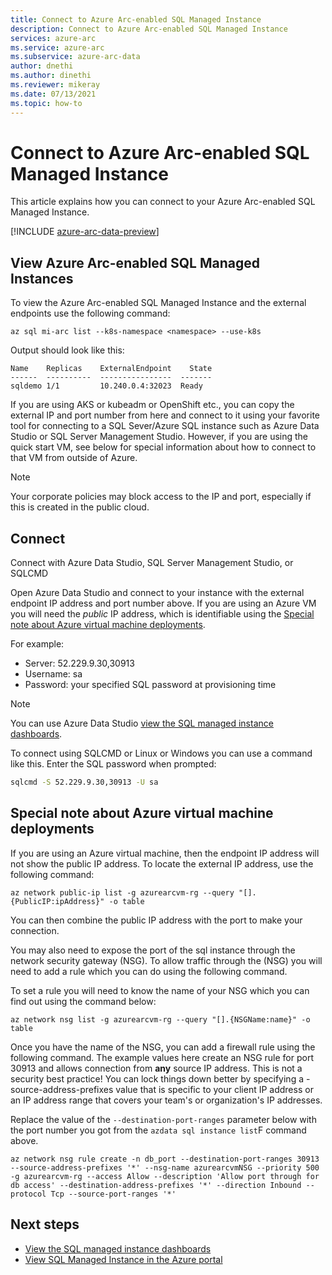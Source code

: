 ```yaml
---
title: Connect to Azure Arc-enabled SQL Managed Instance
description: Connect to Azure Arc-enabled SQL Managed Instance
services: azure-arc
ms.service: azure-arc
ms.subservice: azure-arc-data
author: dnethi
ms.author: dinethi
ms.reviewer: mikeray
ms.date: 07/13/2021
ms.topic: how-to
---
```

# Connect to Azure Arc-enabled SQL Managed Instance

This article explains how you can connect to your Azure Arc-enabled SQL Managed Instance. 

[!INCLUDE [azure-arc-data-preview](../../../includes/azure-arc-data-preview.md)]

## View Azure Arc-enabled SQL Managed Instances

To view the Azure Arc-enabled SQL Managed Instance and the external endpoints use the following command:

```azurecli
az sql mi-arc list --k8s-namespace <namespace> --use-k8s
```

Output should look like this:

```console
Name    Replicas    ExternalEndpoint    State
------  ----------  ----------------  -------
sqldemo 1/1         10.240.0.4:32023  Ready
```

If you are using AKS or kubeadm or OpenShift etc., you can copy the external IP and port number from here and connect to it using your favorite tool for connecting to a SQL Sever/Azure SQL instance such as Azure Data Studio or SQL Server Management Studio.  However, if you are using the quick start VM, see below for special information about how to connect to that VM from outside of Azure. 

> [!NOTE]
> Your corporate policies may block access to the IP and port, especially if this is created in the public cloud.

## Connect 

Connect with Azure Data Studio, SQL Server Management Studio, or SQLCMD

Open Azure Data Studio and connect to your instance with the external endpoint IP address and port number above. If you are using an Azure VM you will need the _public_ IP address, which is identifiable using the [Special note about Azure virtual machine deployments](#special-note-about-azure-virtual-machine-deployments).

For example:

- Server: 52.229.9.30,30913
- Username: sa
- Password: your specified SQL password at provisioning time

> [!NOTE]
> You can use Azure Data Studio [view the SQL managed instance dashboards](azure-data-studio-dashboards.md#view-the-sql-managed-instance-dashboards).

To connect using SQLCMD or Linux or Windows you can use a command like this. Enter the SQL password when prompted:

```bash
sqlcmd -S 52.229.9.30,30913 -U sa
```

## Special note about Azure virtual machine deployments

If you are using an Azure virtual machine, then the endpoint IP address will not show the public IP address. To locate the external IP address, use the following command:

```azurecli
az network public-ip list -g azurearcvm-rg --query "[].{PublicIP:ipAddress}" -o table
```

You can then combine the public IP address with the port to make your connection.

You may also need to expose the port of the sql instance through the network security gateway (NSG). To allow traffic through the (NSG) you will need to add a rule which you can do using the following command.

To set a rule you will need to know the name of your NSG which you can find out using the command below:

```azurecli
az network nsg list -g azurearcvm-rg --query "[].{NSGName:name}" -o table
```

Once you have the name of the NSG, you can add a firewall rule using the following command. The example values here create an NSG rule for port 30913 and allows connection from **any** source IP address.  This is not a security best practice!  You can lock things down better by specifying a -source-address-prefixes value that is specific to your client IP address or an IP address range that covers your team's or organization's IP addresses.

Replace the value of the `--destination-port-ranges` parameter below with the port number you got from the `azdata sql instance list`F command above.

```azurecli
az network nsg rule create -n db_port --destination-port-ranges 30913 --source-address-prefixes '*' --nsg-name azurearcvmNSG --priority 500 -g azurearcvm-rg --access Allow --description 'Allow port through for db access' --destination-address-prefixes '*' --direction Inbound --protocol Tcp --source-port-ranges '*'
```

## Next steps

- [View the SQL managed instance dashboards](azure-data-studio-dashboards.md#view-the-sql-managed-instance-dashboards)
- [View SQL Managed Instance in the Azure portal](view-arc-data-services-inventory-in-azure-portal.md)
